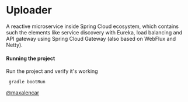 # Uploader

A reactive microservice inside Spring Cloud ecosystem, which contains such the elements like service discovery with Eureka, load balancing and API gateway using Spring Cloud Gateway (also based on WebFlux and Netty).


#### Running the project

Run the project and verify it's working

<code> gradle bootRun </code>

[@maxalencar](https://github.com/maxalencar)
